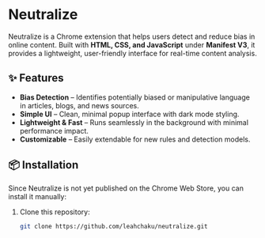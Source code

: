 # Neutralize

Neutralize is a Chrome extension that helps users detect and reduce bias in online content. Built with **HTML, CSS, and JavaScript** under **Manifest V3**, it provides a lightweight, user-friendly interface for real-time content analysis.

## ✨ Features
- **Bias Detection** – Identifies potentially biased or manipulative language in articles, blogs, and news sources.  
- **Simple UI** – Clean, minimal popup interface with dark mode styling.  
- **Lightweight & Fast** – Runs seamlessly in the background with minimal performance impact.  
- **Customizable** – Easily extendable for new rules and detection models.  

## 📦 Installation
Since Neutralize is not yet published on the Chrome Web Store, you can install it manually:

1. Clone this repository:
   ```bash
   git clone https://github.com/leahchaku/neutralize.git
